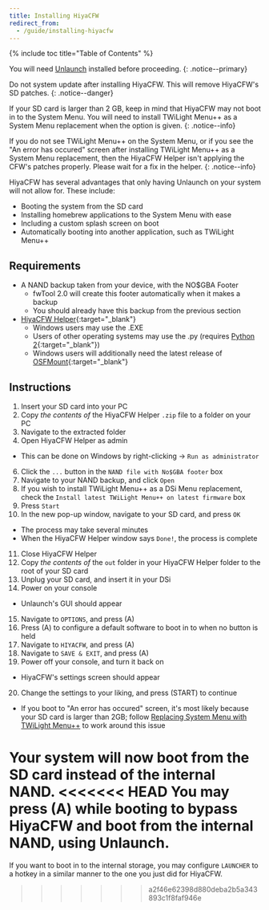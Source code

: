 ```yaml
---
title: Installing HiyaCFW
redirect_from:
  - /guide/installing-hiyacfw
---
```


{% include toc title="Table of Contents" %}

You will need [Unlaunch](installing-unlaunch/) installed before proceeding.
{: .notice--primary}

Do not system update after installing HiyaCFW. This will remove HiyaCFW's SD patches.
{: .notice--danger}

If your SD card is larger than 2 GB, keep in mind that HiyaCFW may not boot in to the System Menu. You will need to install TWiLight Menu++ as a System Menu replacement when the option is given.
{: .notice--info}

If you do not see TWiLight Menu++ on the System Menu, or if you see the "An error has occured" screen after installing TWiLight Menu++ as a System Menu replacement, then the HiyaCFW Helper isn't applying the CFW's patches properly. Please wait for a fix in the helper.
{: .notice--info}

HiyaCFW has several advantages that only having Unlaunch on your system will not allow for. These include:
- Booting the system from the SD card
- Installing homebrew applications to the System Menu with ease
- Including a custom splash screen on boot
- Automatically booting into another application, such as TWiLight Menu++


## Requirements

- A NAND backup taken from your device, with the NO$GBA Footer
  - fwTool 2.0 will create this footer automatically when it makes a backup
  - You should already have this backup from the previous section
- [HiyaCFW Helper](https://github.com/mondul/HiyaCFW-Helper/releases){:target="_blank"}
  - Windows users may use the .EXE
  - Users of other operating systems may use the .py (requires [Python 2](https://www.python.org/downloads/){:target="_blank"})
  - Windows users will additionally need the latest release of [OSFMount](https://www.osforensics.com/tools/mount-disk-images.html){:target="_blank"}

## Instructions

1. Insert your SD card into your PC
2. Copy *the contents of* the HiyaCFW Helper `.zip` file to a folder on your PC
3. Navigate to the extracted folder
4. Open HiyaCFW Helper as admin
  - This can be done on Windows by right-clicking -> `Run as administrator`
6. Click the `...` button in the `NAND file with No$GBA footer` box
7. Navigate to your NAND backup, and click `Open`
8. If you wish to install TWiLight Menu++ as a DSi Menu replacement, check the `Install latest TWiLight Menu++ on latest firmware` box
9. Press `Start`
10. In the new pop-up window, navigate to your SD card, and press `OK`
  - The process may take several minutes
  - When the HiyaCFW Helper window says `Done!`, the process is complete
11. Close HiyaCFW Helper
12. Copy *the contents of* the `out` folder in your HiyaCFW Helper folder to the root of your SD card
13. Unplug your SD card, and insert it in your DSi
14. Power on your console
  - Unlaunch's GUI should appear
15. Navigate to `OPTIONS`, and press (A)
16. Press (A) to configure a default software to boot in to when no button is held
17. Navigate to `HIYACFW`, and press (A)
18. Navigate to `SAVE & EXIT`, and press (A)
19. Power off your console, and turn it back on
  - HiyaCFW's settings screen should appear
20. Change the settings to your liking, and press (START) to continue
  - If you boot to "An error has occured" screen, it's most likely because your SD card is larger than 2GB; follow [Replacing System Menu with TWiLight Menu++](replacing-system-menu-with-twlmenu++) to work around this issue

Your system will now boot from the SD card instead of the internal NAND.
<<<<<<< HEAD
You may press (A) while booting to bypass HiyaCFW and boot from the internal NAND, using Unlaunch.
=======

If you want to boot in to the internal storage, you may configure `LAUNCHER` to a hotkey in a similar manner to the one you just did for HiyaCFW.
>>>>>>> a2f46e62398d880deba2b5a343893c1f8faf946e

